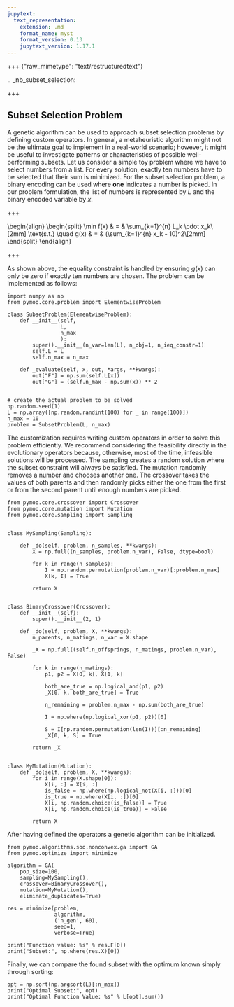 ```yaml
---
jupytext:
  text_representation:
    extension: .md
    format_name: myst
    format_version: 0.13
    jupytext_version: 1.17.1
---
```


+++ {"raw_mimetype": "text/restructuredtext"}

.. _nb_subset_selection:

+++

## Subset Selection Problem

A genetic algorithm can be used to approach subset selection problems by defining custom operators. In general, a metaheuristic algorithm might not be the ultimate goal to implement in a real-world scenario; however, it might be useful to investigate patterns or characteristics of possible well-performing subsets. 
Let us consider a simple toy problem where we have to select numbers from a list. For every solution, exactly ten numbers have to be selected that their sum is minimized.
For the subset selection problem, a binary encoding can be used where **one** indicates a number is picked. In our problem formulation, the list of numbers is represented by $L$ and the binary encoded variable by $x$.

+++


\begin{align}
\begin{split}
\min f(x) & = & \sum_{k=1}^{n} L_k \cdot x_k\\[2mm]
\text{s.t.} \quad g(x)  & = & (\sum_{k=1}^{n} x_k - 10)^2\\[2mm]
\end{split}
\end{align}

+++

As shown above, the equality constraint is handled by ensuring $g(x)$ can only be zero if exactly ten numbers are chosen.
The problem can be implemented as follows:

```{code-cell} ipython3
import numpy as np
from pymoo.core.problem import ElementwiseProblem

class SubsetProblem(ElementwiseProblem):
    def __init__(self,
                 L,
                 n_max
                 ):
        super().__init__(n_var=len(L), n_obj=1, n_ieq_constr=1)
        self.L = L
        self.n_max = n_max

    def _evaluate(self, x, out, *args, **kwargs):
        out["F"] = np.sum(self.L[x])
        out["G"] = (self.n_max - np.sum(x)) ** 2
    
    
# create the actual problem to be solved
np.random.seed(1)
L = np.array([np.random.randint(100) for _ in range(100)])
n_max = 10
problem = SubsetProblem(L, n_max)
```

The customization requires writing custom operators in order to solve this problem efficiently. We recommend considering the feasibility directly in the evolutionary operators because, otherwise, most of the time, infeasible solutions will be processed.
The sampling creates a random solution where the subset constraint will always be satisfied. 
The mutation randomly removes a number and chooses another one. The crossover takes the values of both parents and then randomly picks either the one from the first or from the second parent until enough numbers are picked.

```{code-cell} ipython3
from pymoo.core.crossover import Crossover
from pymoo.core.mutation import Mutation
from pymoo.core.sampling import Sampling


class MySampling(Sampling):

    def _do(self, problem, n_samples, **kwargs):
        X = np.full((n_samples, problem.n_var), False, dtype=bool)

        for k in range(n_samples):
            I = np.random.permutation(problem.n_var)[:problem.n_max]
            X[k, I] = True

        return X


class BinaryCrossover(Crossover):
    def __init__(self):
        super().__init__(2, 1)

    def _do(self, problem, X, **kwargs):
        n_parents, n_matings, n_var = X.shape

        _X = np.full((self.n_offsprings, n_matings, problem.n_var), False)

        for k in range(n_matings):
            p1, p2 = X[0, k], X[1, k]

            both_are_true = np.logical_and(p1, p2)
            _X[0, k, both_are_true] = True

            n_remaining = problem.n_max - np.sum(both_are_true)

            I = np.where(np.logical_xor(p1, p2))[0]

            S = I[np.random.permutation(len(I))][:n_remaining]
            _X[0, k, S] = True

        return _X


class MyMutation(Mutation):
    def _do(self, problem, X, **kwargs):
        for i in range(X.shape[0]):
            X[i, :] = X[i, :]
            is_false = np.where(np.logical_not(X[i, :]))[0]
            is_true = np.where(X[i, :])[0]
            X[i, np.random.choice(is_false)] = True
            X[i, np.random.choice(is_true)] = False

        return X
```

After having defined the operators a genetic algorithm can be initialized.

```{code-cell} ipython3
from pymoo.algorithms.soo.nonconvex.ga import GA
from pymoo.optimize import minimize

algorithm = GA(
    pop_size=100,
    sampling=MySampling(),
    crossover=BinaryCrossover(),
    mutation=MyMutation(),
    eliminate_duplicates=True)

res = minimize(problem,
               algorithm,
               ('n_gen', 60),
               seed=1,
               verbose=True)

print("Function value: %s" % res.F[0])
print("Subset:", np.where(res.X)[0])
```

Finally, we can compare the found subset with the optimum known simply through sorting:

```{code-cell} ipython3
opt = np.sort(np.argsort(L)[:n_max])
print("Optimal Subset:", opt)
print("Optimal Function Value: %s" % L[opt].sum())
```
